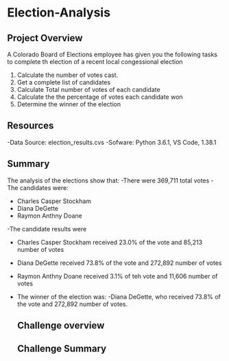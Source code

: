 # Election-Analysis

## Project Overview
A Colorado Board of Elections employee has given you the following tasks to complete th election of a recent local congessional election

1. Calculate the number of votes cast.
2. Get a complete list of candidates 
3. Calculate Total number of votes of each candidate
4. Calculate the the percentage of votes each candidate won
5. Determine the winner of the election


## Resources
-Data Source: election_results.cvs
-Sofware: Python 3.6.1, VS Code, 1.38.1

## Summary
The analysis of the elections show that: 
-There were 369,711 total votes
-The candidates were:
  - Charles Casper Stockham
  - Diana DeGette
  - Raymon Anthny Doane

-The candidate results were
  - Charles Casper Stockham received 23.0% of the vote and 85,213 number of votes
  - Diana DeGette received 73.8% of the vote and 272,892 number of votes
  - Raymon Anthny Doane received 3.1% of teh vote and 11,606 number of votes

- The winner of the election was:
  -Diana DeGette, who received 73.8% of the vote and 272,892 number of votes.
  
  ## Challenge overview
  
  ## Challenge Summary
